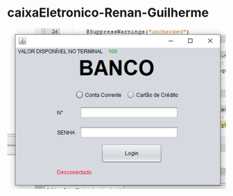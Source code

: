 # caixaEletronico-Renan-Guilherme

![alt text](https://raw.githubusercontent.com/renan-garatini/caixaEletronico-Renan-Guilherme/master/CaixaEletronico/prints/tela1.png)
